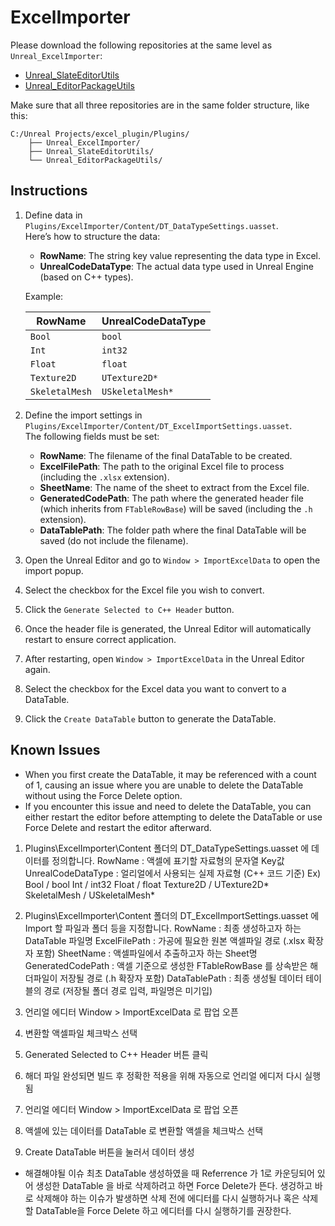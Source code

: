 # ExcelImporter

Please download the following repositories at the same level as `Unreal_ExcelImporter`:

- [Unreal_SlateEditorUtils](https://github.com/dipi0123/Unreal_SlateEditorUtils.git)
- [Unreal_EditorPackageUtils](https://github.com/dipi0123/Unreal_EditorPackageUtils.git)

Make sure that all three repositories are in the same folder structure, like this:

```
C:/Unreal Projects/excel_plugin/Plugins/
    ├── Unreal_ExcelImporter/
    ├── Unreal_SlateEditorUtils/
    └── Unreal_EditorPackageUtils/
```


## Instructions

1. Define data in `Plugins/ExcelImporter/Content/DT_DataTypeSettings.uasset`.  
   Here’s how to structure the data:

   - **RowName**: The string key value representing the data type in Excel.
   - **UnrealCodeDataType**: The actual data type used in Unreal Engine (based on C++ types).  
   
   Example:

   | RowName      | UnrealCodeDataType |
   |--------------|--------------------|
   | `Bool`       | `bool`             |
   | `Int`        | `int32`            |
   | `Float`      | `float`            |
   | `Texture2D`  | `UTexture2D*`      |
   | `SkeletalMesh`| `USkeletalMesh*`  |

2. Define the import settings in `Plugins/ExcelImporter/Content/DT_ExcelImportSettings.uasset`.  
   The following fields must be set:

   - **RowName**: The filename of the final DataTable to be created.
   - **ExcelFilePath**: The path to the original Excel file to process (including the `.xlsx` extension).
   - **SheetName**: The name of the sheet to extract from the Excel file.
   - **GeneratedCodePath**: The path where the generated header file (which inherits from `FTableRowBase`) will be saved (including the `.h` extension).
   - **DataTablePath**: The folder path where the final DataTable will be saved (do not include the filename).

3. Open the Unreal Editor and go to `Window > ImportExcelData` to open the import popup.

4. Select the checkbox for the Excel file you wish to convert.

5. Click the `Generate Selected to C++ Header` button.

6. Once the header file is generated, the Unreal Editor will automatically restart to ensure correct application.

7. After restarting, open `Window > ImportExcelData` in the Unreal Editor again.

8. Select the checkbox for the Excel data you want to convert to a DataTable.

9. Click the `Create DataTable` button to generate the DataTable.

## Known Issues

- When you first create the DataTable, it may be referenced with a count of 1, causing an issue where you are unable to delete the DataTable without using the Force Delete option.
- If you encounter this issue and need to delete the DataTable, you can either restart the editor before attempting to delete the DataTable or use Force Delete and restart the editor afterward.





1. Plugins\ExcelImporter\Content 폴더의 DT_DataTypeSettings.uasset 에 데이터를 정의합니다.
    RowName : 액셀에 표기할 자료형의 문자열 Key값
    UnrealCodeDataType : 얼리얼에서 사용되는 실제 자료형 (C++ 코드 기준)
    Ex) Bool            /   bool
        Int             /   int32
        Float           /   float
        Texture2D       /   UTexture2D*
        SkeletalMesh    /   USkeletalMesh*

2. Plugins\ExcelImporter\Content 폴더의 DT_ExcelImportSettings.uasset 에 Import 할 파일과 폴더 등을 지정합니다.
    RowName : 최종 생성하고자 하는 DataTable 파일명
    ExcelFilePath : 가공에 필요한 원본 액셀파일 경로 (.xlsx 확장자 포함)
    SheetName : 액셀파일에서 추출하고자 하는 Sheet명
    GeneratedCodePath : 액셀 기준으로 생성한 FTableRowBase 를 상속받은 해더파일이 저장될 경로 (.h 확장자 포함)
    DataTablePath : 최종 생성될 데이터 테이블의 경로 (저장될 폴더 경로 입력, 파일명은 미기입)

3. 언리얼 에디터 Window > ImportExcelData 로 팝업 오픈
4. 변환할 액셀파일 체크박스 선택
5. Generated Selected to C++ Header 버튼 클릭
6. 해더 파일 완성되면 빌드 후 정확한 적용을 위해 자동으로 언리얼 에디저 다시 실행됨
7. 언리얼 에디터 Window > ImportExcelData 로 팝업 오픈
8. 액셀에 있는 데이터를 DataTable 로 변환할 액셀을 체크박스 선택
9. Create DataTable 버튼을 눌러서 데이터 생성

- 해결해야될 이슈
    최초 DataTable 생성하였을 때 Referrence 가 1로 카운딩되어 있어 생성한 DataTable 을 바로 삭제하려고 하면 Force Delete가 뜬다.
    생겅하고 바로 삭제해야 하는 이슈가 발생하면 삭제 전에 에디터를 다시 실행하거나 혹은 삭제할 DataTable을 Force Delete 하고 에디터를 다시 실행하기를 권장한다.